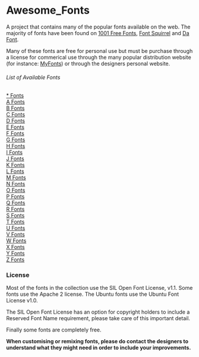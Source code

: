 # Awesome_Fonts

A project that contains many of the popular fonts available on the web. The majority of fonts have been found on [1001 Free Fonts](http://www.1001freefonts.com/), [Font Squirrel](http://www.fontsquirrel.com/) and [Da Font](http://www.dafont.com/).

Many of these fonts are free for personal use but must be purchase through a license for commerical use through the many popular distribution website (for instance: [MyFonts](http://www.myfonts.com/)) or through the designers personal website.

###### List of Available Fonts

[* Fonts](/Images/*/*.md)<br/>
[A Fonts](/Images/A/A.md)<br/>
[B Fonts](/Images/B/B.md)<br/>
[C Fonts](/Images/C/C.md)<br/>
[D Fonts](/Images/D/D.md)<br/>
[E Fonts](/Images/E/E.md)<br/>
[F Fonts](/Images/F/F.md)<br/>
[G Fonts](/Images/G/G.md)<br/>
[H Fonts](/Images/H/H.md)<br/>
[I Fonts](/Images/I/I.md)<br/>
[J Fonts](/Images/J/J.md)<br/>
[K Fonts](/Images/K/K.md)<br/>
[L Fonts](/Images/L/L.md)<br/>
[M Fonts](/Images/M/M.md)<br/>
[N Fonts](/Images/N/N.md)<br/>
[O Fonts](/Images/O/O.md)<br/>
[P Fonts](/Images/P/P.md)<br/>
[Q Fonts](/Images/Q/Q.md)<br/>
[R Fonts](/Images/R/R.md)<br/>
[S Fonts](/Images/S/S.md)<br/>
[T Fonts](/Images/T/T.md)<br/>
[U Fonts](/Images/U/U.md)<br/>
[V Fonts](/Images/V/V.md)<br/>
[W Fonts](/Images/W/W.md)<br/>
[X Fonts](/Images/X/X.md)<br/>
[Y Fonts](/Images/Y/Y.md)<br/>
[Z Fonts](/Images/Z/Z.md)<br/>

### License

Most of the fonts in the collection use the SIL Open Font License, v1.1. Some fonts use the Apache 2 license. The Ubuntu fonts use the Ubuntu Font License v1.0.

The SIL Open Font License has an option for copyright holders to include a Reserved Font Name requirement, please take care of this important detail.

Finally some fonts are completely free.

**When customising or remixing fonts, please do contact the designers to understand what they might need in order to include your improvements.**
